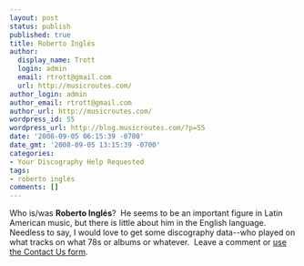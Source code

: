 ```yaml
---
layout: post
status: publish
published: true
title: Roberto Inglés
author:
  display_name: Trott
  login: admin
  email: rtrott@gmail.com
  url: http://musicroutes.com/
author_login: admin
author_email: rtrott@gmail.com
author_url: http://musicroutes.com/
wordpress_id: 55
wordpress_url: http://blog.musicroutes.com/?p=55
date: '2008-09-05 06:15:39 -0700'
date_gmt: '2008-09-05 13:15:39 -0700'
categories:
- Your Discography Help Requested
tags:
- roberto inglés
comments: []
---
```

<p>Who is/was <strong>Roberto Inglés</strong>?  He seems to be an important figure in Latin American music, but there is little about him in the English language.  Needless to say, I would love to get some discography data--who played on what tracks on what 78s or albums or whatever.  Leave a comment or <a href="http://musicroutes.com/contact.php" target="_blank">use the Contact Us form</a>.</p>
